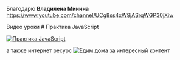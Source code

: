 Благодарю <b>Владилена Минина</b> https://www.youtube.com/channel/UCg8ss4xW9jASrqWGP30jXiw

Видео уроки # Практика JavaScript

[![Практика JavaScript](https://img.youtube.com/vi/FX2fiUvrYP4/0.jpg)](https://www.youtube.com/watch?v=FX2fiUvrYP4&list=PLqKQF2ojwm3n-ufn3E-l6Y0VxDrj3hM5M)

а также интернет ресурс [![Едим дома](https://e0.edimdoma.ru/packs/media/core/images/layout/header-logo-ada5546649f3d65a69775cdab0805541.png)](https://www.edimdoma.ru) за интересный контент 
